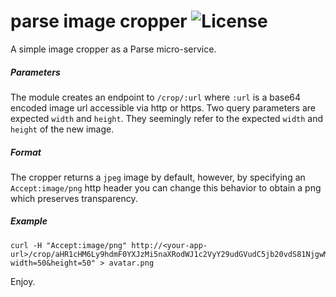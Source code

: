 parse image cropper ![License](https://img.shields.io/badge/License-MIT-blue.svg?style=flat-square)
====================

A simple image cropper as a Parse micro-service. 

##### Parameters
The module creates an endpoint to `/crop/:url` where `:url` is a base64 encoded image url
accessible via http or https. Two query parameters are expected `width` and `height`. They
seemingly refer to the expected `width` and `height` of the new image. 

##### Format
The cropper returns a `jpeg` image by default, however, by specifying an `Accept:image/png`
http header you can change this behavior to obtain a png which preserves transparency.

##### Example

```
curl -H "Accept:image/png" http://<your-app-url>/crop/aHR1cHM6Ly9hdmF0YXJzMi5naXRodWJ1c2VyY29udGVudC5jb20vdS81NjgwMjU2P3Y9MyZzPTQ2MA==?width=50&height=50" > avatar.png
```

Enjoy.
